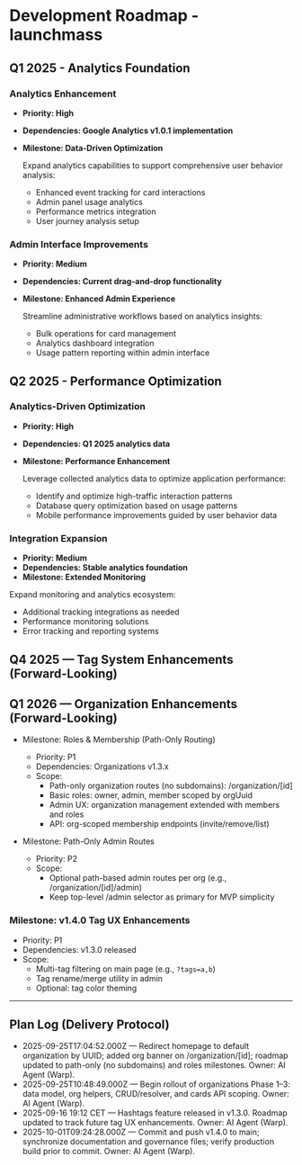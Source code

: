 # Development Roadmap - launchmass

## Q1 2025 - Analytics Foundation

### Analytics Enhancement
- **Priority: High**
- **Dependencies: Google Analytics v1.0.1 implementation**
- **Milestone: Data-Driven Optimization**
  
  Expand analytics capabilities to support comprehensive user behavior analysis:
  - Enhanced event tracking for card interactions
  - Admin panel usage analytics
  - Performance metrics integration
  - User journey analysis setup

### Admin Interface Improvements
- **Priority: Medium**
- **Dependencies: Current drag-and-drop functionality**
- **Milestone: Enhanced Admin Experience**

  Streamline administrative workflows based on analytics insights:
  - Bulk operations for card management
  - Analytics dashboard integration
  - Usage pattern reporting within admin interface

## Q2 2025 - Performance Optimization

### Analytics-Driven Optimization
- **Priority: High**
- **Dependencies: Q1 2025 analytics data**
- **Milestone: Performance Enhancement**

  Leverage collected analytics data to optimize application performance:
  - Identify and optimize high-traffic interaction patterns
  - Database query optimization based on usage patterns
  - Mobile performance improvements guided by user behavior data

### Integration Expansion
- **Priority: Medium**
- **Dependencies: Stable analytics foundation**
- **Milestone: Extended Monitoring**

Expand monitoring and analytics ecosystem:
  - Additional tracking integrations as needed
  - Performance monitoring solutions
  - Error tracking and reporting systems

## Q4 2025 — Tag System Enhancements (Forward-Looking)

## Q1 2026 — Organization Enhancements (Forward-Looking)

- Milestone: Roles & Membership (Path-Only Routing)
  - Priority: P1
  - Dependencies: Organizations v1.3.x
  - Scope:
    - Path-only organization routes (no subdomains): /organization/[id]
    - Basic roles: owner, admin, member scoped by orgUuid
    - Admin UX: organization management extended with members and roles
    - API: org-scoped membership endpoints (invite/remove/list)

- Milestone: Path-Only Admin Routes
  - Priority: P2
  - Scope:
    - Optional path-based admin routes per org (e.g., /organization/[id]/admin)
    - Keep top-level /admin selector as primary for MVP simplicity

### Milestone: v1.4.0 Tag UX Enhancements
- Priority: P1
- Dependencies: v1.3.0 released
- Scope:
  - Multi-tag filtering on main page (e.g., `?tags=a,b`)
  - Tag rename/merge utility in admin
  - Optional: tag color theming

---

## Plan Log (Delivery Protocol)
- 2025-09-25T17:04:52.000Z — Redirect homepage to default organization by UUID; added org banner on /organization/[id]; roadmap updated to path-only (no subdomains) and roles milestones. Owner: AI Agent (Warp).
- 2025-09-25T10:48:49.000Z — Begin rollout of organizations Phase 1–3: data model, org helpers, CRUD/resolver, and cards API scoping. Owner: AI Agent (Warp).
- 2025-09-16 19:12 CET — Hashtags feature released in v1.3.0. Roadmap updated to track future tag UX enhancements. Owner: AI Agent (Warp).
- 2025-10-01T09:24:28.000Z — Commit and push v1.4.0 to main; synchronize documentation and governance files; verify production build prior to commit. Owner: AI Agent (Warp).
